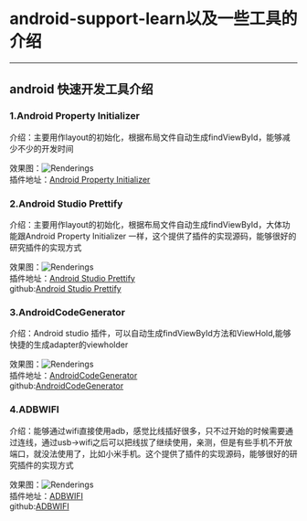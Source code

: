 # android-support-learn以及一些工具的介绍
----------------------


## android 快速开发工具介绍
### 1.Android Property Initializer
介绍：主要用作layout的初始化，根据布局文件自动生成findViewById，能够减少不少的开发时间

效果图：![Renderings](http://7xjwjf.com1.z0.glb.clouddn.com/gif/android/android_layout_init.gif)  
插件地址：[Android Property Initializer](https://plugins.jetbrains.com/plugin/7377?pr=idea)  


### 2.Android Studio Prettify
介绍：主要用作layout的初始化，根据布局文件自动生成findViewById，大体功能跟Android Property Initializer 一样，这个提供了插件的实现源码，能够很好的研究插件的实现方式

效果图：![Renderings](http://7xjwjf.com1.z0.glb.clouddn.com/gif/android/687474703a2f2f706c7567696e732e6a6574627261696e732e636f6d2f66696c65732f373430352f73637265656e73686f745f31343431382e706e67.png)  
插件地址：[Android Studio Prettify](https://plugins.jetbrains.com/plugin/7405?pr=idea)  
github:[Android Studio Prettify](https://github.com/Haehnchen/idea-android-studio-plugin)  

### 3.AndroidCodeGenerator
介绍：Android studio 插件，可以自动生成findViewById方法和ViewHold,能够快捷的生成adapter的viewholder

效果图：![Renderings](http://7xjwjf.com1.z0.glb.clouddn.com/gif/android/1438431576787hl1sn.gif)  
插件地址：[AndroidCodeGenerator](https://github.com/fuxiuyuan/AndroidCodeGenerator)  
github:[AndroidCodeGenerator](https://github.com/fuxiuyuan/AndroidCodeGenerator)  


### 4.ADBWIFI
介绍：能够通过wifi直接使用adb，感觉比线插好很多，只不过开始的时候需要通过连线，通过usb->wifi之后可以把线拔了继续使用，亲测，但是有些手机不开放端口，就没法使用了，比如小米手机。这个提供了插件的实现源码，能够很好的研究插件的实现方式

效果图：![Renderings](https://github.com/layerlre/ADBWIFI/raw/master/adbwifi.jpg?raw=true)  
插件地址：[ADBWIFI](http://plugins.jetbrains.com/plugin/7405)  
github:[ADBWIFI](https://github.com/layerlre/ADBWIFI)  
